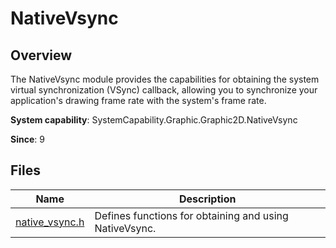 # NativeVsync

## Overview

The NativeVsync module provides the capabilities for obtaining the system virtual synchronization (VSync) callback, allowing you to synchronize your application's drawing frame rate with the system's frame rate.

**System capability**: SystemCapability.Graphic.Graphic2D.NativeVsync

**Since**: 9
## Files

| Name                                    | Description                                 |
| ---------------------------------------- | ------------------------------------- |
| [native_vsync.h](capi-native-vsync-h.md) | Defines functions for obtaining and using NativeVsync.|
